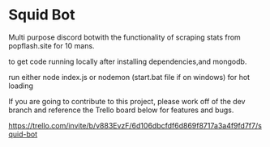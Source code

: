 # Squid Bot

Multi purpose discord botwith the functionality of scraping stats from popflash.site for 10 mans.

to get code running locally after installing dependencies,and mongodb.

run either node index.js or nodemon (start.bat file if on windows) for hot loading

If you are going to contribute to this project, please work off of the dev branch and reference the Trello board below for features and bugs.

https://trello.com/invite/b/v883EvzF/6d106dbcfdf6d869f8717a3a4f9fd7f7/squid-bot
